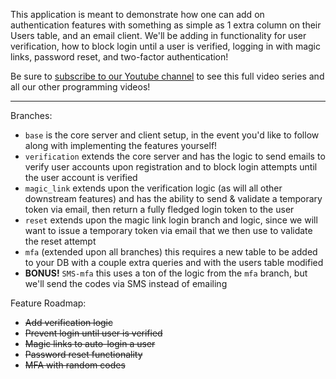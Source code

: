 This application is meant to demonstrate how one can add on authentication features with something as simple as 1 extra column on their Users table, and an email client. We'll be adding in functionality for user verification, how to block login until a user is verified, logging in with magic links, password reset, and two-factor authentication!

Be sure to [subscribe to our Youtube channel](https://www.youtube.com/channel/UCcKFmxtbtdruANq6kX7Hj3Q) to see this full video series and all our other programming videos!

---

Branches:

-   `base` is the core server and client setup, in the event you'd like to follow along with implementing the features yourself!
-   `verification` extends the core server and has the logic to send emails to verify user accounts upon registration and to block login attempts until the user account is verified
-   `magic_link` extends upon the verification logic (as will all other downstream features) and has the ability to send & validate a temporary token via email, then return a fully fledged login token to the user
-   `reset` extends upon the magic link login branch and logic, since we will want to issue a temporary token via email that we then use to validate the reset attempt
-   `mfa` (extended upon all branches) this requires a new table to be added to your DB with a couple extra queries and with the users table modified
-   **BONUS!** `SMS-mfa` this uses a ton of the logic from the `mfa` branch, but we'll send the codes via SMS instead of emailing

Feature Roadmap:

-   ~~Add verification logic~~
-   ~~Prevent login until user is verified~~
-   ~~Magic links to auto-login a user~~
-   ~~Password reset functionality~~
-   ~~MFA with random codes~~
